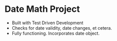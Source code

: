 # Date Math Project
* Built with Test Driven Development
* Checks for date validity, date changes, et cetera.
* Fully functioning. Incorporates date object.

